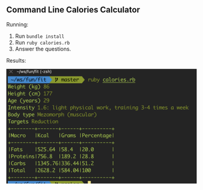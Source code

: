 ## Command Line Calories Calculator

Running:

1. Run `bundle install`
2. Run `ruby calories.rb`
3. Answer the questions.

Results:

<p align="center">
  <img src="https://raw.githubusercontent.com/wscourge/cmd-calories-calculator/master/assets/screenshot.png" alt="Results" />
</p>

